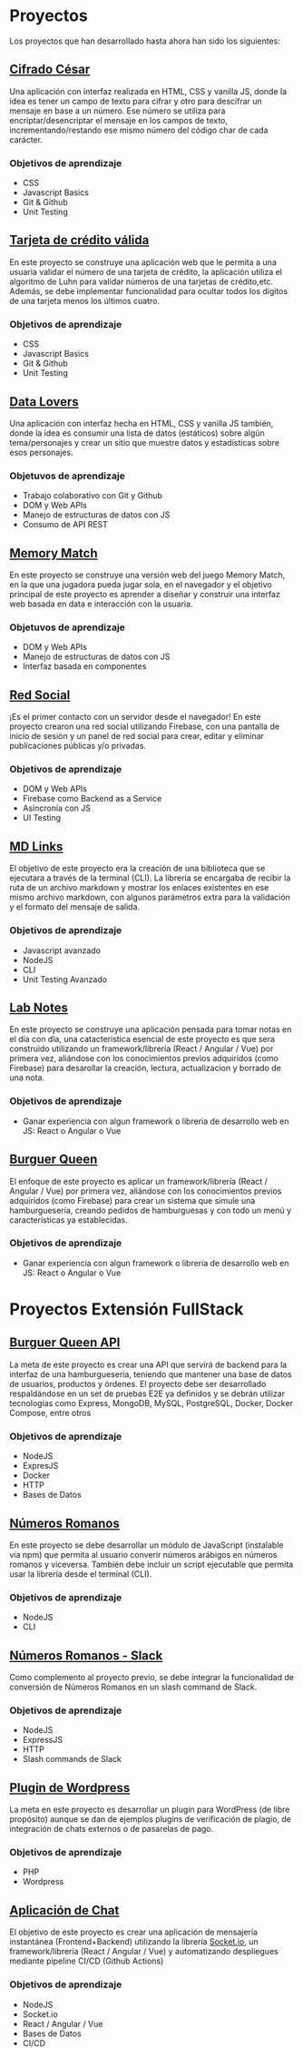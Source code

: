 # Proyectos

Los proyectos que han desarrollado hasta ahora han sido los siguientes:

## [Cifrado César](https://github.com/Laboratoria/bootcamp/tree/main/projects/01-cipher/)

Una aplicación con interfaz realizada en HTML, CSS y vanilla JS, donde la idea
es tener un campo de texto para cifrar y otro para descifrar un mensaje en base
a un número. Ese número se utiliza para encriptar/desencriptar el mensaje en los
 campos de texto, incrementando/restando ese mismo número del código char de
 cada carácter.

### Objetivos de aprendizaje

- CSS
- Javascript Basics
- Git & Github
- Unit Testing

## [Tarjeta de crédito válida](https://github.com/Laboratoria/bootcamp/tree/main/projects/01-card-validation/)

En este proyecto se construye una aplicación web que le permita a una usuaria
validar el número de una tarjeta de crédito, la aplicación utiliza el algoritmo
de Luhn para validar números de una tarjetas de crédito,etc.
Además, se debe implementar funcionalidad para ocultar todos los dígitos de una
tarjeta menos los últimos cuatro.

### Objetivos de aprendizaje

- CSS
- Javascript Basics
- Git & Github
- Unit Testing

## [Data Lovers](https://github.com/Laboratoria/bootcamp/tree/main/projects/02-data-lovers/)

Una aplicación con interfaz hecha en HTML, CSS y vanilla JS también, donde la
idea es consumir una lista de datos (estáticos) sobre algún tema/personajes y
crear un sitio que muestre datos y estadísticas sobre esos personajes.

### Objetuvos de aprendizaje

- Trabajo colaborativo con Git y Github
- DOM y Web APIs
- Manejo de estructuras de datos con JS
- Consumo de API REST

## [Memory Match](https://github.com/Laboratoria/bootcamp/tree/main/projects/02-memory-match/)

En este proyecto se construye una versión web del juego Memory Match,
en la que una jugadora pueda jugar sola, en el navegador y el objetivo
principal de este proyecto es aprender a diseñar y construir una interfaz
web basada en data e interacción con la usuaria.

### Objetuvos de aprendizaje

- DOM y Web APIs
- Manejo de estructuras de datos con JS
- Interfaz basada en componentes

## [Red Social](https://github.com/Laboratoria/bootcamp/tree/main/projects/03-social-network/)

¡Es el primer contacto con un servidor desde el navegador! En este proyecto
crearon una red social utilizando Firebase, con una pantalla de inicio de sesión
 y un panel de red social para crear, editar y eliminar publicaciones públicas
 y/o privadas.

### Objetivos de aprendizaje

- DOM y Web APIs
- Firebase como Backend as a Service
- Asincronía con JS
- UI Testing

## [MD Links](https://github.com/Laboratoria/bootcamp/tree/main/projects/04-md-links/)

El objetivo de este proyecto era la creación de una biblioteca que se ejecutara
a través de la terminal (CLI). La librería se encargaba de recibir la ruta de
un archivo markdown y mostrar los enlaces existentes en ese mismo archivo
markdown, con algunos parámetros extra para la validación y el formato del
mensaje de salida.

### Objetivos de aprendizaje

- Javascript avanzado
- NodeJS
- CLI
- Unit Testing Avanzado

## [Lab Notes](https://github.com/Laboratoria/CDMX011-lab-notes/)

En este proyecto se construye una aplicación pensada para tomar notas en el
día con día, una catacteristica esencial de este proyecto es que sera construido
utilizando un framework/librería (React / Angular / Vue) por primera vez,
aliándose con los conocimientos previos adquiridos (como Firebase) para
desarollar la creación, lectura, actualizacion y borrado de una nota.

### Objetivos de aprendizaje

- Ganar experiencia con algun framework o libreria de desarrollo web
  en JS: React o Angular o Vue

## [Burguer Queen](https://github.com/Laboratoria/bootcamp/tree/main/projects/04-burger-queen/)

El enfoque de este proyecto es aplicar un framework/librería
(React / Angular / Vue) por primera vez, aliándose con los conocimientos previos
adquiridos (como Firebase) para crear un sistema que simule una hamburguesería,
creando pedidos de hamburguesas y con todo un menú y características ya
establecidas.

### Objetivos de aprendizaje

- Ganar experiencia con algun framework o libreria de desarrollo web
  en JS: React o Angular o Vue

# Proyectos Extensión FullStack

## [Burguer Queen API](https://github.com/Laboratoria/bootcamp/tree/main/projects/04-burger-queen-api)

La meta de este proyecto es crear una API que servirá de backend para la 
interfaz de una hamburguesería, teniendo que mantener una base de datos de usuarios,
productos y órdenes. El proyecto debe ser desarrollado respaldándose en un set de
pruebas E2E ya definidos y se debrán utilizar tecnologías como Express, MongoDB,
MySQL, PostgreSQL, Docker, Docker Compose, entre otros

### Objetivos de aprendizaje

- NodeJS
- ExpresJS
- Docker
- HTTP
- Bases de Datos

## [Números Romanos](https://github.com/Laboratoria/bootcamp/tree/main/projects/05-roman-numerals)

En este proyecto se debe desarrollar un módulo de JavaScript (instalable via npm) que
permita al usuario converir números arábigos en números romanos y viceversa. También 
debe incluir un script ejecutable que permita usar la librería desde el terminal (CLI).

### Objetivos de aprendizaje

- NodeJS
- CLI

## [Números Romanos - Slack](https://github.com/Laboratoria/bootcamp/tree/main/projects/05-roman-numerals)

Como complemento al proyecto previo, se debe integrar la funcionalidad de conversión de
Números Romanos en un slash command de Slack.

### Objetivos de aprendizaje

- NodeJS
- ExpressJS
- HTTP
- Slash commands de Slack

## [Plugin de Wordpress](https://github.com/Laboratoria/bootcamp/tree/main/projects/05-wordpress-plugin)

La meta en este proyecto es desarrollar un plugin para WordPress (de libre propósito) aunque
se dan de ejemplos plugins de verificación de plagio, de integración de chats externos o
de pasarelas de pago.

### Objetivos de aprendizaje

- PHP
- Wordpress

## [Aplicación de Chat](https://github.com/Laboratoria/bootcamp/tree/main/projects/05-chat-app)

El objetivo de este proyecto es crear una aplicación de mensajería instantánea (Frontend+Backend)
utilizando la librería [Socket.io](https://socket.io/), un framework/librería
(React / Angular / Vue) y automatizando despliegues mediante
pipeline CI/CD (Github Actions)

### Objetivos de aprendizaje

- NodeJS
- Socket.io
- React / Angular / Vue
- Bases de Datos
- CI/CD